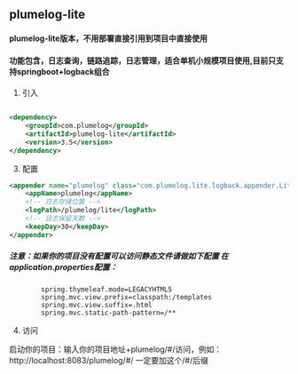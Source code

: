 ## plumelog-lite

#### plumelog-lite版本，不用部署直接引用到项目中直接使用

#### 功能包含，日志查询，链路追踪，日志管理，适合单机小规模项目使用,目前只支持springboot+logback组合

1. 引入

```xml

<dependency>
    <groupId>com.plumelog</groupId>
    <artifactId>plumelog-lite</artifactId>
    <version>3.5</version>
</dependency>

```

3. 配置

```xml
<appender name="plumelog" class="com.plumelog.lite.logback.appender.LiteAppender">
    <appName>plumelog</appName>
    <!-- 日志存储位置 -->
    <logPath>/plumelog/lite</logPath>
    <!-- 日志保留天数 -->
    <keepDay>30</keepDay>
</appender>
```

##### 注意：如果你的项目没有配置可以访问静态文件请做如下配置 在application.properties配置：

```properties
        spring.thymeleaf.mode=LEGACYHTML5
        spring.mvc.view.prefix=classpath:/templates
        spring.mvc.view.suffix=.html
        spring.mvc.static-path-pattern=/**
```

4. 访问

启动你的项目：输入你的项目地址+plumelog/#/访问，例如：http://localhost:8083/plumelog/#/ 一定要加这个/#/后缀